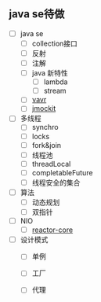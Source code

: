 ## java se待做

- [ ] java se
  - [ ] collection接口
  - [ ] 反射
  - [ ] 注解
  - [ ] java 新特性
    - [ ] lambda
    - [ ] stream
  - [ ] [vavr](https://github.com/vavr-io/vavr)
  - [ ] [jmockit](https://github.com/hzdavid/jmockit.cn)
- [ ] 多线程
  - [ ] synchro
  - [ ] locks
  - [ ] fork&join
  - [ ] 线程池
  - [ ] threadLocal
  - [ ] completableFuture
  - [ ] 线程安全的集合
- [ ] 算法
  - [ ] 动态规划
  - [ ] 双指针
- [ ] NIO
  - [ ] [reactor-core](https://github.com/reactor/reactor-core)
- [ ] 设计模式
  - [ ] 单例
  - [ ] 工厂
  - [ ] 代理




  



